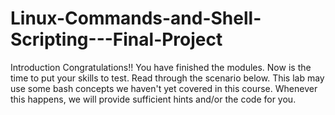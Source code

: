 # Linux-Commands-and-Shell-Scripting---Final-Project
Introduction Congratulations!! You have finished the modules. Now is the time to put your skills to test. Read through the scenario below.  This lab may use some bash concepts we haven't yet covered in this course. Whenever this happens, we will provide sufficient hints and/or the code for you.
